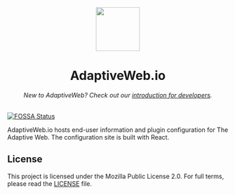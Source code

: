 <div align="center"><img width="100" src="https://avatars2.githubusercontent.com/u/34218781?s=200&v=4" /></div>
<h1 align="center">AdaptiveWeb.io</h1>
<div align="center"><i>New to AdaptiveWeb? Check out our <a href="#">introduction for developers</a>.</i></div>
<br>

[![FOSSA Status](https://app.fossa.io/api/projects/custom%2B9051%2Fgit%40github.com%3ATheAdaptiveWeb%2FAdaptiveWeb.io.git.svg?type=shield)](https://app.fossa.io/projects/custom%2B9051%2Fgit%40github.com%3ATheAdaptiveWeb%2FAdaptiveWeb.io.git?ref=badge_shield)

AdaptiveWeb.io hosts end-user information and plugin configuration for The Adaptive Web. The configuration site is built with React.

## License
This project is licensed under the Mozilla Public License 2.0. For full terms, please read the [LICENSE](/TheAdaptiveWeb/AdaptiveWeb-Core/blob/master/LICENSE) file.